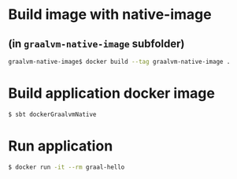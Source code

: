 # Build image with native-image
## (in `graalvm-native-image` subfolder)
```sh
graalvm-native-image$ docker build --tag graalvm-native-image .
```
# Build application docker image
```sh
$ sbt dockerGraalvmNative
```
# Run application
```sh
$ docker run -it --rm graal-hello
```
